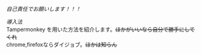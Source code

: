 *自己責任でお願いします！！！*

*導入法*  
Tampermonkey を用いた方法を紹介します。~~ほかがいいなら自分で勝手にしてくれ~~  
chrome,firefoxならダイジョブ。~~ほかは知らん~~  

